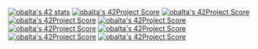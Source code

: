 [![obalta's 42 stats](https://badge42.herokuapp.com/api/stats/obalta)](https://github.com/JaeSeoKim/badge42)
[![obalta's 42Project Score](https://badge42.herokuapp.com/api/project/obalta/libft)](https://github.com/JaeSeoKim/badge42)
[![obalta's 42Project Score](https://badge42.herokuapp.com/api/project/obalta/get_next_line)](https://github.com/JaeSeoKim/badge42)
[![obalta's 42Project Score](https://badge42.herokuapp.com/api/project/obalta/printf)](https://github.com/JaeSeoKim/badge42)
[![obalta's 42Project Score](https://badge42.herokuapp.com/api/project/obalta/netwhat)](https://github.com/JaeSeoKim/badge42)
[![obalta's 42Project Score](https://badge42.herokuapp.com/api/project/obalta/cub3d)](https://github.com/JaeSeoKim/badge42)
[![obalta's 42Project Score](https://badge42.herokuapp.com/api/project/obalta/ft_server)](https://github.com/JaeSeoKim/badge42)
[![obalta's 42Project Score](https://badge42.herokuapp.com/api/project/obalta/libasm)](https://github.com/JaeSeoKim/badge42)
[![obalta's 42Project Score](https://badge42.herokuapp.com/api/project/obalta/minitalk)](https://github.com/JaeSeoKim/badge42)



<!--
**minikross/minikross** is a ✨ _special_ ✨ repository because its `README.md` (this file) appears on your GitHub profile.

Here are some ideas to get you started:

- 🔭 I’m currently working on ...
- 🌱 I’m currently learning ...
- 👯 I’m looking to collaborate on ...
- 🤔 I’m looking for help with ...
- 💬 Ask me about ...
- 📫 How to reach me: ...
- 😄 Pronouns: ...
- ⚡ Fun fact: ...
-->
